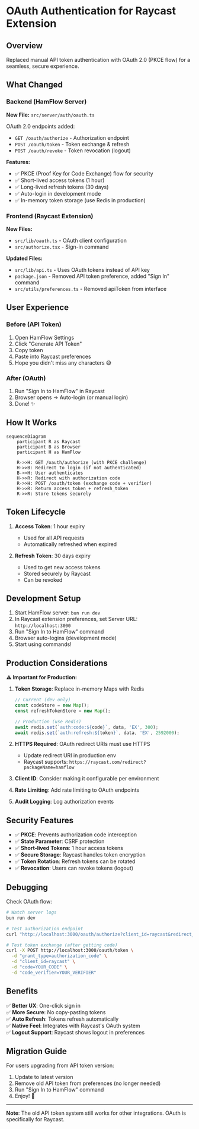 # OAuth Authentication for Raycast Extension

## Overview
Replaced manual API token authentication with OAuth 2.0 (PKCE flow) for a seamless, secure experience.

## What Changed

### Backend (HamFlow Server)
**New File:** `src/server/auth/oauth.ts`

OAuth 2.0 endpoints added:
- `GET /oauth/authorize` - Authorization endpoint
- `POST /oauth/token` - Token exchange & refresh
- `POST /oauth/revoke` - Token revocation (logout)

**Features:**
- ✅ PKCE (Proof Key for Code Exchange) flow for security
- ✅ Short-lived access tokens (1 hour)
- ✅ Long-lived refresh tokens (30 days)
- ✅ Auto-login in development mode
- ✅ In-memory token storage (use Redis in production)

### Frontend (Raycast Extension)
**New Files:**
- `src/lib/oauth.ts` - OAuth client configuration
- `src/authorize.tsx` - Sign-in command

**Updated Files:**
- `src/lib/api.ts` - Uses OAuth tokens instead of API key
- `package.json` - Removed API token preference, added "Sign In" command
- `src/utils/preferences.ts` - Removed apiToken from interface

## User Experience

### Before (API Token)
1. Open HamFlow Settings
2. Click "Generate API Token"
3. Copy token
4. Paste into Raycast preferences
5. Hope you didn't miss any characters 😅

### After (OAuth)
1. Run "Sign In to HamFlow" in Raycast
2. Browser opens → Auto-login (or manual login)
3. Done! ✨

## How It Works

```mermaid
sequenceDiagram
    participant R as Raycast
    participant B as Browser
    participant H as HamFlow

    R->>H: GET /oauth/authorize (with PKCE challenge)
    H->>B: Redirect to login (if not authenticated)
    B->>H: User authenticates
    H->>R: Redirect with authorization code
    R->>H: POST /oauth/token (exchange code + verifier)
    H->>R: Return access_token + refresh_token
    R->>R: Store tokens securely
```

## Token Lifecycle

1. **Access Token**: 1 hour expiry
   - Used for all API requests
   - Automatically refreshed when expired

2. **Refresh Token**: 30 days expiry
   - Used to get new access tokens
   - Stored securely by Raycast
   - Can be revoked

## Development Setup

1. Start HamFlow server: `bun run dev`
2. In Raycast extension preferences, set Server URL: `http://localhost:3000`
3. Run "Sign In to HamFlow" command
4. Browser auto-logins (development mode)
5. Start using commands!

## Production Considerations

**⚠️ Important for Production:**

1. **Token Storage**: Replace in-memory Maps with Redis
   ```typescript
   // Current (dev only)
   const codeStore = new Map();
   const refreshTokenStore = new Map();
   
   // Production (use Redis)
   await redis.set(`auth:code:${code}`, data, 'EX', 300);
   await redis.set(`auth:refresh:${token}`, data, 'EX', 2592000);
   ```

2. **HTTPS Required**: OAuth redirect URIs must use HTTPS
   - Update redirect URI in production env
   - Raycast supports: `https://raycast.com/redirect?packageName=hamflow`

3. **Client ID**: Consider making it configurable per environment

4. **Rate Limiting**: Add rate limiting to OAuth endpoints

5. **Audit Logging**: Log authorization events

## Security Features

- ✅ **PKCE**: Prevents authorization code interception
- ✅ **State Parameter**: CSRF protection
- ✅ **Short-lived Tokens**: 1 hour access tokens
- ✅ **Secure Storage**: Raycast handles token encryption
- ✅ **Token Rotation**: Refresh tokens can be rotated
- ✅ **Revocation**: Users can revoke tokens (logout)

## Debugging

Check OAuth flow:
```bash
# Watch server logs
bun run dev

# Test authorization endpoint
curl "http://localhost:3000/oauth/authorize?client_id=raycast&redirect_uri=https://raycast.com/redirect&code_challenge=test&code_challenge_method=S256"

# Test token exchange (after getting code)
curl -X POST http://localhost:3000/oauth/token \
  -d "grant_type=authorization_code" \
  -d "client_id=raycast" \
  -d "code=YOUR_CODE" \
  -d "code_verifier=YOUR_VERIFIER"
```

## Benefits

✅ **Better UX**: One-click sign in  
✅ **More Secure**: No copy-pasting tokens  
✅ **Auto Refresh**: Tokens refresh automatically  
✅ **Native Feel**: Integrates with Raycast's OAuth system  
✅ **Logout Support**: Raycast shows logout in preferences  

## Migration Guide

For users upgrading from API token version:

1. Update to latest version
2. Remove old API token from preferences (no longer needed)
3. Run "Sign In to HamFlow" command
4. Enjoy! 🎉

---

**Note**: The old API token system still works for other integrations. OAuth is specifically for Raycast.
